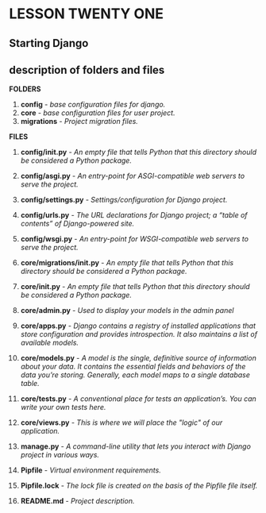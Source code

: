 # LESSON TWENTY ONE
## Starting Django

## description of folders and files
__FOLDERS__
1. __config__ - _base configuration files for django._
2. __core__ - _base configuration files for user project._
3. __migrations__ - _Project migration files._

__FILES__
1. __config/init.py__ - _An empty file that tells Python that this directory should be considered a Python package._
2. __config/asgi.py__ - _An entry-point for ASGI-compatible web servers to serve the project._
3. __config/settings.py__ - _Settings/configuration for Django project._
4. __config/urls.py__ - _The URL declarations for Django project; a “table of contents” of Django-powered site._
5. __config/wsgi.py__ - _An entry-point for WSGI-compatible web servers to serve the project._

1. __core/migrations/init.py__ - _An empty file that tells Python that this directory should be considered a Python package._

1. __core/init.py__ - _An empty file that tells Python that this directory should be considered a Python package._
2. __core/admin.py__ - _Used to display your models in the admin panel_
3. __core/apps.py__ - _Django contains a registry of installed applications that store configuration and provides introspection. It also maintains a list of available models._
4. __core/models.py__ - _A model is the single, definitive source of information about your data. It contains the essential fields and behaviors of the data you’re storing. Generally, each model maps to a single database table._
5. __core/tests.py__ - _A conventional place for tests  an application’s. You can write your own tests here._
6. __core/views.py__ - _This is where we will place the "logic" of our application._

1. __manage.py__ - _A command-line utility that lets you interact with Django project in various ways._
2. __Pipfile__ - _Virtual environment requirements._
3. __Pipfile.lock__ - _The lock file is created on the basis of the Pipfile file itself._
4. __README.md__ - _Project description._
